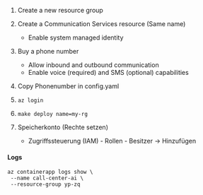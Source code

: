 
1. Create a new resource group
2. Create a Communication Services resource (Same name)
    - Enable system managed identity
4. Buy a phone number
    - Allow inbound and outbound communication
    - Enable voice (required) and SMS (optional) capabilities
5. Copy Phonenumber in config.yaml

6. ```az login```

7. ```make deploy name=my-rg```

6. Speicherkonto (Rechte setzen)
    - Zugriffssteuerung (IAM) - Rollen - Besitzer -> Hinzufügen

#### Logs

 ```ssh
 az containerapp logs show \
  --name call-center-ai \
  --resource-group yp-zq
```
